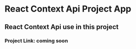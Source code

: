# React Context Api Project App

## React Context Api use in this project 

### Project Link: coming soon